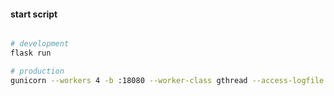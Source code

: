 #### start script

```bash

# development
flask run

# production
gunicorn --workers 4 -b :18080 --worker-class gthread --access-logfile - --error-logfile - runserver:app

```
